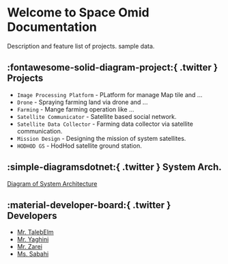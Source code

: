 # Welcome to Space Omid Documentation

Description and feature list of projects.
sample data.

## :fontawesome-solid-diagram-project:{ .twitter } Projects

-   `Image Processing Platform` - PLatform for manage Map tile and ...
-   `Drone` - Spraying farming land via drone and ...
-   `Farming` - Mange farming operation like ...
-   `Satellite Communicator` - Satellite based social network.
-   `Satellite Data Collector` - Farming data collector via satellite communication.
-   `Mission Design` - Designing the mission of system satellites.
-   `HODHOD GS` - HodHod satellite ground station.

## :simple-diagramsdotnet:{ .twitter } System Arch.
[Diagram of System Architecture](Arch.md)

## :material-developer-board:{ .twitter } Developers

-   [Mr. TalebElm](/Documentation/Developers/MrTalebElm/)
-   [Mr. Yaghini](/Documentation/Developers/MrYaghini/)
-   [Mr. Zarei](/Documentation/Developers/MrZarei/)
-   [Ms. Sabahi](/Documentation/Developers/MsSabahi/)

